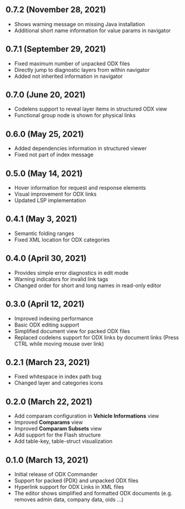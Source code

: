 ## 0.7.2 (November 28, 2021)

- Shows warning message on missing Java installation
- Additional short name information for value params in navigator

## 0.7.1 (September 29, 2021)

- Fixed maximum number of unpacked ODX files 
- Directly jump to diagnostic layers from within navigator
- Added not inherited information in navigator

## 0.7.0 (June 20, 2021)

- Codelens support to reveal layer items in structured ODX view
- Functional group node is shown for physical links

## 0.6.0 (May 25, 2021)

- Added dependencies information in structured viewer
- Fixed not part of index message

## 0.5.0  (May 14, 2021)

- Hover information for request and response elements
- Visual improvement for ODX links
- Updated LSP implementation

## 0.4.1  (May 3, 2021)

- Semantic folding ranges
- Fixed XML location for ODX categories

## 0.4.0  (April 30, 2021)

- Provides simple error diagnostics in edit mode
- Warning indicators for invalid link tags
- Changed order for short and long names in read-only editor

## 0.3.0  (April 12, 2021)

- Improved indexing performance
- Basic ODX editing support
- Simplified document view for packed ODX files
- Replaced codelens support for ODX links by document links (Press CTRL while moving mouse over link)

## 0.2.1  (March 23, 2021)

- Fixed whitespace in index path bug
- Changed layer and categories icons

## 0.2.0  (March 22, 2021)

- Add comparam configuration in **Vehicle Informations** view
- Improved **Comparams** view
- Improved **Comparam Subsets** view
- Add support for the Flash structure
- Add table-key, table-struct visualization

## 0.1.0  (March 13, 2021)

- Initial release of ODX Commander
- Support for packed (PDX) and unpacked ODX files
- Hyperlink support for ODX Links in XML files
- The editor shows simplified and formatted ODX documents (e.g. removes admin data, company data, oids ...)

